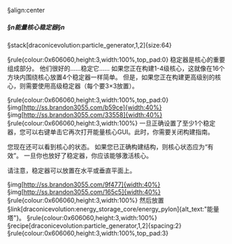 §align:center
##### §n能量核心稳定器§n

§stack[draconicevolution:particle_generator,1,2]{size:64}

§rule{colour:0x606060,height:3,width:100%,top_pad:0}
稳定器是核心的重要组成部分。 他们很好的......稳定它......
如果您正在构建1-4级核心，这就像在16个方块内围绕核心放置4个稳定器一样简单。
但是，如果您正在构建更高级别的核心，则需要使用高级稳定器（每个要3×3放置）。

§rule{colour:0x606060,height:3,width:100%,top_pad:0}
§img[http://ss.brandon3055.com/b59ce]{width:40%} §img[http://ss.brandon3055.com/33558]{width:40%}
§rule{colour:0x606060,height:3,width:100%}
一旦正确设置了至少1个稳定器，您可以右键单击它再次打开能量核心GUI。此时，你需要关闭构建指南。

您现在还可以看到核心的状态。 如果您已正确构建结构，则核心状态应为“有效”。
一旦你也放好了稳定器，你应该能够激活核心。

请注意，稳定器可以放置在水平或垂直平面上。

§img[http://ss.brandon3055.com/9f477]{width:40%} §img[http://ss.brandon3055.com/165c5]{width:40%}
§rule{colour:0x606060,height:3,width:100%}
然后放置§link[draconicevolution:energy_storage_core/energy_pylon]{alt_text:"能量塔"}。
§rule{colour:0x606060,height:3,width:100%}
§recipe[draconicevolution:particle_generator,1,2]{spacing:2}
§rule{colour:0x606060,height:3,width:100%,top_pad:3}